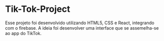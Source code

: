 # Tik-Tok-Project
Esse projeto foi desenvolvido utilizando HTML5, CSS e React, integrando com o firebase. A ideia foi desenvolver uma interface que se assemelha-se ao app do TikTok. 
